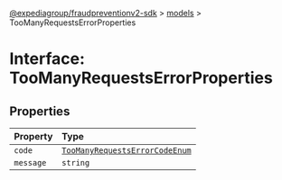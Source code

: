 [@expediagroup/fraudpreventionv2-sdk](../../index.md) > [models](../index.md) > TooManyRequestsErrorProperties

# Interface: TooManyRequestsErrorProperties

## Properties

| Property  | Type                                                                                         |
| :-------- | :------------------------------------------------------------------------------------------- |
| `code`    | [`TooManyRequestsErrorCodeEnum`](../type-aliases/type-alias.TooManyRequestsErrorCodeEnum.md) |
| `message` | `string`                                                                                     |
